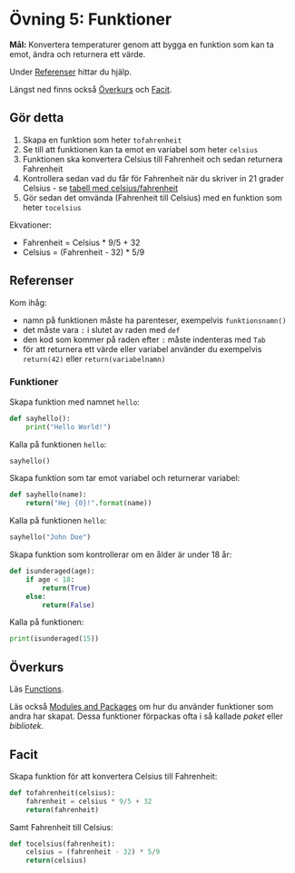 # Övning 5: Funktioner

**Mål:** Konvertera temperaturer genom att bygga en funktion som kan ta emot, ändra och returnera ett värde.

Under [Referenser](#referenser) hittar du hjälp.

Längst ned finns också [Överkurs](#Överkurs) och [Facit](#facit).

## Gör detta

1. Skapa en funktion som heter `tofahrenheit`
2. Se till att funktionen kan ta emot en variabel som heter `celsius`
3. Funktionen ska konvertera Celsius till Fahrenheit och sedan returnera Fahrenheit
4. Kontrollera sedan vad du får för Fahrenheit när du skriver in 21 grader Celsius - se [tabell med celsius/fahrenheit](https://www.almanac.com/content/temperature-conversion)
4. Gör sedan det omvända (Fahrenheit till Celsius) med en funktion som heter `tocelsius`

Ekvationer:

- Fahrenheit = Celsius * 9/5 + 32
- Celsius = (Fahrenheit - 32) * 5/9

## Referenser

Kom ihåg:

- namn på funktionen måste ha parenteser, exempelvis `funktionsnamn()`
- det måste vara `:` i slutet av raden med `def`
- den kod som kommer på raden efter `:` måste indenteras med `Tab`
- för att returnera ett värde eller variabel använder du exempelvis `return(42)` eller `return(variabelnamn)`

### Funktioner

Skapa funktion med namnet `hello`:
```py
def sayhello():
	print("Hello World!")
```

Kalla på funktionen `hello`:
```py
sayhello()
```

Skapa funktion som tar emot variabel och returnerar variabel:
```py
def sayhello(name):
	return("Hej {0}!".format(name))
```

Kalla på funktionen `hello`:
```py
sayhello("John Doe")
```

Skapa funktion som kontrollerar om en ålder är under 18 år:
```py
def isunderaged(age):
	if age < 18:
		return(True)
	else:
		return(False)
```

Kalla på funktionen:
```py
print(isunderaged(15))
```

## Överkurs

Läs [Functions](https://www.learnpython.org/en/Functions).

Läs också [Modules and Packages](https://www.learnpython.org/en/Modules_and_Packages) om hur du använder funktioner som andra har skapat. Dessa funktioner förpackas ofta i så kallade *paket* eller *bibliotek*.

## Facit

Skapa funktion för att konvertera Celsius till Fahrenheit:
```py
def tofahrenheit(celsius):
	fahrenheit = celsius * 9/5 + 32
	return(fahrenheit)
```

Samt Fahrenheit till Celsius:
```py
def tocelsius(fahrenheit):
	celsius = (fahrenheit - 32) * 5/9
	return(celsius)
```
